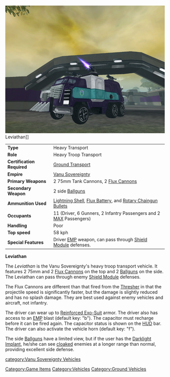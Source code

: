 ![](images/LeviathanFront.jpg "fig:LeviathanFront.jpg") Leviathan\]\]

|                            |                                                                                                                                                                    |
| -------------------------- | ------------------------------------------------------------------------------------------------------------------------------------------------------------------ |
| **Type**                   | Heavy Transport                                                                                                                                                    |
| **Role**                   | Heavy Troop Transport                                                                                                                                              |
| **Certification Required** | [Ground Transport](Ground_Transport.md)                                                                                                                 |
| **Empire**                 | [Vanu Sovereignty](Vanu_Sovereignty.md)                                                                                                                 |
| **Primary Weapons**        | 2 75mm Tank Cannons, 2 [Flux Cannons](Flux_Cannon.md)                                                                                                   |
| **Secondary Weapon**       | 2 side [Ballguns](Ballgun.md)                                                                                                                           |
| **Ammunition Used**        | [Lightning Shell](Lightning_Shell.md), [Flux Battery](Flux_Battery.md), and [Rotary Chaingun Bullets](Rotary_Chaingun_Bullets.md) |
| **Occupants**              | 11 (Driver, 6 Gunners, 2 Infantry Passengers and 2 [MAX](MAX.md) Passengers)                                                                            |
| **Handling**               | Poor                                                                                                                                                               |
| **Top speed**              | 58 kph                                                                                                                                                             |
| **Special Features**       | Driver [EMP](EMP.md) weapon, can pass through [Shield Module](Shield_Module.md) defenses.                                                    |

**Leviathan**

The _Leviathan_ is the Vanu Sovereignty's heavy troop transport vehicle.
It features 2 75mm and 2 [Flux Cannons](Flux_Cannon.md) on the
top and 2 [Ballguns](Ballgun.md) on the side. The Leviathan can
pass through enemy [Shield Module](Shield_Module.md) defenses.

The Flux Cannons are different than that fired from the
[Thresher](Thresher.md) in that the projectile speed is
significantly faster, but the damage is slightly reduced and has no
splash damage. They are best used against enemy vehicles and aircraft,
not infantry.

The driver can wear up to [Reinforced
Exo-Suit](Reinforced_Exo-Suit.md) armor. The driver also has
access to an [EMP](EMP.md) blast (default key: "b"). The
capacitor must recharge before it can be fired again. The capacitor
status is shown on the [HUD](HUD.md) bar. The driver can also
activate the vehicle horn (default key: "f").

The side [Ballguns](Ballgun.md) have a limited view, but if the
user has the [Darklight](Darklight.md)
[Implant](Implant.md), he/she can see
[cloaked](Infiltration_Suit.md) enemies at a longer range than
normal, providing excellent side defense.

[category:Vanu Sovereignty
Vehicles](category:Vanu_Sovereignty_Vehicles.md)

[Category:Game Items](Category:Game_Items.md)
[Category:Vehicles](Category:Vehicles.md) [Category:Ground
Vehicles](Category:Ground_Vehicles.md)
